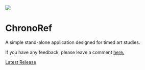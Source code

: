 ![](https://i.postimg.cc/3xkpWYqL/chronoref-banner.jpg) 
# ChronoRef
A simple stand-alone application designed for timed art studies.

If you have any feedback, please leave a comment [here.](https://github.com/MikeGillotti/chronoref/discussions)

[Latest Release](https://github.com/MikeGillotti/chronoref/releases/tag/v0.1.0)



